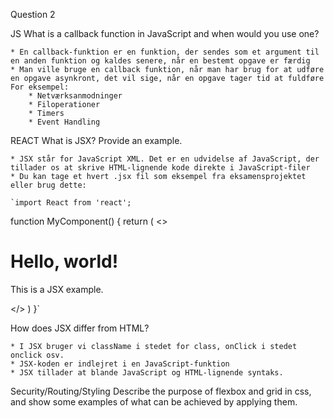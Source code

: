 Question 2

JS
What is a callback function in JavaScript and when would you use one?

    * En callback-funktion er en funktion, der sendes som et argument til en anden funktion og kaldes senere, når en bestemt opgave er færdig
    * Man ville bruge en callback funktion, når man har brug for at udføre en opgave asynkront, det vil sige, når en opgave tager tid at fuldføre 
    For eksempel:
        * Netværksanmodninger
        * Filoperationer
        * Timers
        * Event Handling

REACT
What is JSX? Provide an example.
    
    * JSX står for JavaScript XML. Det er en udvidelse af JavaScript, der tillader os at skrive HTML-lignende kode direkte i JavaScript-filer
    * Du kan tage et hvert .jsx fil som eksempel fra eksamensprojektet eller brug dette:

    `import React from 'react';

function MyComponent() {
  return (
      <>
      <h1>Hello, world!</h1>
      <p>This is a JSX example.</p>
      </>
  )
}`

How does JSX differ from HTML?

    * I JSX bruger vi className i stedet for class, onClick i stedet onclick osv.
    * JSX-koden er indlejret i en JavaScript-funktion
    * JSX tillader at blande JavaScript og HTML-lignende syntaks.

Security/Routing/Styling
Describe the purpose of flexbox and grid in css, and show some examples of what can be
achieved by applying them.